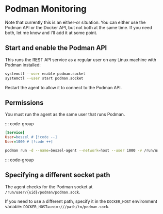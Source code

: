 # Podman Monitoring

Note that currently this is an either-or situation. You can either use the Podman API or the Docker API, but not both at the same time. If you need both, let me know and I'll add it at some point.

## Start and enable the Podman API

This runs the REST API service as a regular user on any Linux machine with Podman installed:

```bash
systemctl --user enable podman.socket
systemctl --user start podman.socket
```

Restart the agent to allow it to connect to the Podman API.

## Permissions

You must run the agent as the same user that runs Podman.

::: code-group

```ini [beszel-agent.service]
[Service]
User=beszel # [!code --]
User=1000 # [!code ++]
```

```bash [podman run]
podman run -d --name=beszel-agent --network=host --user 1000 -v /run/user/1000/podman/podman.sock:/run/user/1000/podman/podman.sock -e KEY="..." henrygd/beszel-agent:latest
```

::: code-group

## Specifying a different socket path

The agent checks for the Podman socket at `/run/user/{uid}/podman/podman.sock`.

If you need to use a different path, specify it in the `DOCKER_HOST` environment variable: `DOCKER_HOST=unix:///path/to/podman.sock`.
